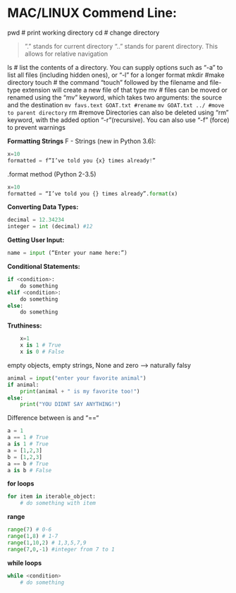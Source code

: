 # **MAC/LINUX Commend Line:**
pwd # print working directory
cd # change directory
>”.” stands for current directory
>“..” stands for parent directory. This allows for relative navigation

ls # list the contents of a directory. You can supply options such as “-a” to list all files (including hidden ones), or “-l” for a longer format
mkdir #make directory
touch # the command “touch” followed by the filename and file-type extension will create a new file of that type
mv # files can be moved or renamed using the “mv” keyword, which takes two arguments: the source and the destination
`mv favs.text GOAT.txt #rename`
`mv GOAT.txt ../ #move to parent directory`
rm #remove Directories can also be deleted using “rm” keyword, with the added option “-r”(recursive). You can also use “-f” (force) to prevent warnings

**Formatting Strings**
F - Strings (new in Python 3.6):
```Python
x=10
formatted = f”I’ve told you {x} times already!”
```
.format method (Python 2-3.5)
```Python
x=10
formatted = “I’ve told you {} times already”.format(x)
```
**Converting Data Types:**
```Python
decimal = 12.34234
integer = int (decimal) #12
```
**Getting User Input:**
```Python
name = input (“Enter your name here:”)
```

**Conditional Statements:**
```Python
if <condition>:
    do something
elif <condition>:
    do something
else:
    do something
```

**Truthiness:**
```Python
    x=1
    x is 1 # True
    x is 0 # False
```
empty objects, empty strings, None and zero —> naturally falsy
```Python
animal = input("enter your favorite animal")    
if animal:
    print(animal + " is my favorite too!")
else:
    print("YOU DIDNT SAY ANYTHING!")
```
Difference between is and “==“
```Python
a = 1
a == 1 # True
a is 1 # True
a = [1,2,3]
b = [1,2,3]
a == b # True
a is b # False
```
**for loops**
```Python
for item in iterable_object:
    # do something with item
```
**range**
```Python
range(7) # 0-6
range(1,8) # 1-7
range(1,10,2) # 1,3,5,7,9
range(7,0,-1) #integer from 7 to 1
```

**while loops**
```Python
while <condition>
    # do something
```